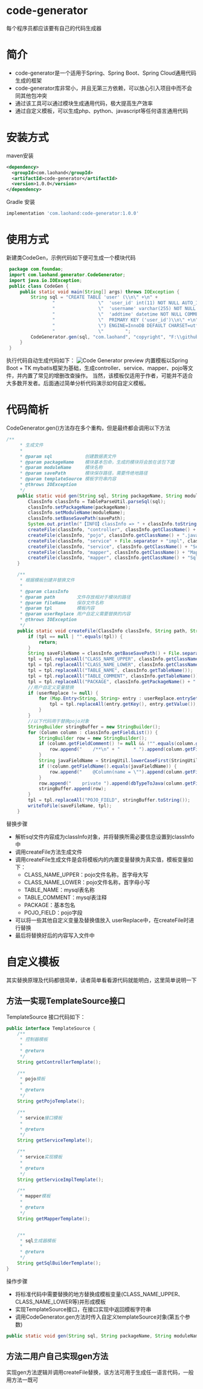 # code-generator
每个程序员都应该要有自己的代码生成器

# 简介
* code-generator是一个适用于Spring、Spring Boot、Spring Cloud通用代码生成的框架
* code-generator库非常小，并且无第三方依赖，可以放心引入项目中而不会同其他包冲突
* 通过该工具可以通过模块生成通用代码，极大提高生产效率
* 通过自定义模板，可以生成php、python、javascript等任何语言通用代码

# 安装方式
maven安装
```xml
<dependency>
  <groupId>com.laohand</groupId>
  <artifactId>code-generator</artifactId>
  <version>1.0.0</version>
</dependency>
```
Gradle 安装
```bash
implementation 'com.laohand:code-generator:1.0.0'
```

# 使用方式
新建类CodeGen，示例代码如下便可生成一个模块代码
```java
 package com.foundao;
 import com.laohand.generator.CodeGenerator;
 import java.io.IOException;
 public class CodeGen {
     public static void main(String[] args) throws IOException {
         String sql = "CREATE TABLE 'user' (\\n\" +\n" +
                 "                \"  'user_id' int(11) NOT NULL AUTO_INCREMENT COMMENT '用户ID',\\n\" +\n" +
                 "                \"  'username' varchar(255) NOT NULL COMMENT '用户名',\\n\" +\n" +
                 "                \"  'addtime' datetime NOT NULL COMMENT '创建时间',\\n\" +\n" +
                 "                \"  PRIMARY KEY ('user_id')\\n\" +\n" +
                 "                \") ENGINE=InnoDB DEFAULT CHARSET=utf8 COMMENT='用户信息'\\n\" +\n" +
                 "                \"        ";
         CodeGenerator.gen(sql, "com.laohand", "copyright", "F:\\github\\foundao\\geesee_copyright\\src\\main\\java\\com\\foundao");
     }
 }
```
执行代码自动生成代码如下：
![Code Generator preview](http://cdn.laohand.com/img/code-generator.png "Code Generator preview")
内置模板以Spring Boot + TK mybatis框架为基础，生成controller、service、mapper、pojo等文件，并内置了常见的增删改查操作。
当然，该模板仅适用于作者，可能并不适合大多数开发者。后面通过简单分析代码演示如何自定义模板。

# 代码简析
CodeGenerator.gen()方法存在多个重构，但是最终都会调用以下方法
```java
/**
     * 生成文件
     *
     * @param sql            创建数据表文件
     * @param packageName    模块基本包命，生成的模块将会放在该包下面
     * @param moduleName     模块名称
     * @param savePath       模块保存路径，需要传绝地路径
     * @param templateSource 模板字符串内容
     * @throws IOException
     */
    public static void gen(String sql, String packageName, String moduleName, String savePath, TemplateSource templateSource, Map<String, String> userReplace) throws IOException {
        ClassInfo classInfo = TableParseUtil.parseSql(sql);
        classInfo.setPackageName(packageName);
        classInfo.setModuleName(moduleName);
        classInfo.setBaseSavePath(savePath);
        System.out.println("【INFO】classInfo => " + classInfo.toString());
        createFile(classInfo, "controller", classInfo.getClassName() + "Controller.java", templateSource.getControllerTemplate(), userReplace);
        createFile(classInfo, "pojo", classInfo.getClassName() + ".java", templateSource.getPojoTemplate(), userReplace);
        createFile(classInfo, "service" + File.separator + "impl", classInfo.getClassName() + "ServiceImpl.java", templateSource.getServiceImplTemplate(), userReplace);
        createFile(classInfo, "service", classInfo.getClassName() + "Service.java", templateSource.getServiceTemplate(), userReplace);
        createFile(classInfo, "mapper", classInfo.getClassName() + "Mapper.java", templateSource.getMapperTemplate(), userReplace);
        createFile(classInfo, "mapper", classInfo.getClassName() + "SqlBuilder.java", templateSource.getSqlBuilderTemplate(), userReplace);
    }

    /**
     * 根据模板创建并替换文件
     *
     * @param classInfo
     * @param path        文件存放相对于模块的路径
     * @param fileName    保存文件名称
     * @param tpl         模板内容
     * @param userReplace 用户自定义需要替换的内容
     * @throws IOException
     */
    public static void createFile(ClassInfo classInfo, String path, String fileName, String tpl, Map<String, String> userReplace) throws IOException {
        if (tpl == null | "".equals(tpl)) {
            return;
        }
        String saveFileName = classInfo.getBaseSavePath() + File.separator + classInfo.getModuleName() + File.separator + path + File.separator + fileName;
        tpl = tpl.replaceAll("CLASS_NAME_UPPER", classInfo.getClassName());
        tpl = tpl.replaceAll("CLASS_NAME_LOWER", classInfo.getClassNameLowerFirst());
        tpl = tpl.replaceAll("TABLE_NAME", classInfo.getTableName());
        tpl = tpl.replaceAll("TABLE_COMMENT", classInfo.getTableName());
        tpl = tpl.replaceAll("PACKAGE", classInfo.getPackageName() + "." + classInfo.getModuleName());
        //用户自定义变量替换
        if (userReplace != null) {
            for (Map.Entry<String, String> entry : userReplace.entrySet()) {
                tpl = tpl.replaceAll(entry.getKey(), entry.getValue());
            }
        }
        //以下代码用于替换pojo对象
        StringBuilder stringBuffer = new StringBuilder();
        for (Column column : classInfo.getFieldList()) {
            StringBuilder row = new StringBuilder();
            if (column.getFieldComment() != null && !"".equals(column.getFieldComment())) {
                row.append("    /**\n" + "     * ").append(column.getFieldComment()).append("\n").append("     */\n");
            }
            String javaFieldName = StringUtil.lowerCaseFirst(StringUtil.underlineToCamelCase(column.getFieldName()));
            if (!column.getFieldName().equals(javaFieldName)) {
                row.append("    @Column(name = \"").append(column.getFieldName()).append("\")\n");
            }
            row.append("    private ").append(dbTypeToJava(column.getFieldType())).append(" ").append(javaFieldName).append(";\n");
            stringBuffer.append(row);
        }
        tpl = tpl.replaceAll("POJO_FIELD", stringBuffer.toString());
        writeToFile(saveFileName, tpl);
    } 
```
替换步骤
* 解析sql文件内容成为classInfo对象，并将替换所需必要信息设置到classInfo中
* 调用createFile方法生成文件
* 调用createFile生成文件是会将模板内的内置变量替换为真实值，模板变量如下：
	- CLASS_NAME_UPPER：pojo文件名称，首字母大写
	- CLASS_NAME_LOWER：pojo文件名称，首字母小写
	- TABLE_NAME：mysql表名称
	- TABLE_COMMENT：mysql表注释
	- PACKAGE：基本包名
	- POJO_FIELD：pojo字段
* 可以将一些其他自定义变量及替换值放入 userReplace中，在createFile时进行替换
* 最后将替换好后的内容写入文件中

# 自定义模板
其实替换原理及代码都很简单，读者简单看看源代码就能明白，这里简单说明一下
## 方法一实现TemplateSource接口
TemplateSource 接口代码如下：
```java
public interface TemplateSource {
    /**
     * 控制器模板
     *
     * @return
     */
    String getControllerTemplate();

    /**
     * pojo模板
     *
     * @return
     */
    String getPojoTemplate();

    /**
     * service接口模板
     *
     * @return
     */
    String getServiceTemplate();

    /**
     * service实现模板
     *
     * @return
     */
    String getServiceImplTemplate();

    /**
     * mapper模板
     *
     * @return
     */
    String getMapperTemplate();


    /**
     * sql生成器模板
     *
     * @return
     */
    String getSqlBuilderTemplate();
}
```
操作步骤
- 将标准代码中需要替换的地方替换成模板变量(CLASS_NAME_UPPER、CLASS_NAME_LOWER等)并形成模板
- 实现TemplateSource接口，在接口实现中返回模板字符串
- 调用CodeGenerator.gen方法时传入自定义templateSource对象(第五个参数)
```java
public static void gen(String sql, String packageName, String moduleName, String savePath, TemplateSource templateSource, Map<String, String> userReplace){}
```

## 方法二用户自己实现gen方法
实现gen方法逻辑并调用createFile替换，该方法可用于生成任一语言代码，一般用方法一既可
